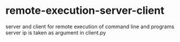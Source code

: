 # remote-execution-server-client
server and client for remote execution of command line and programs
server ip is taken as argument in client.py
